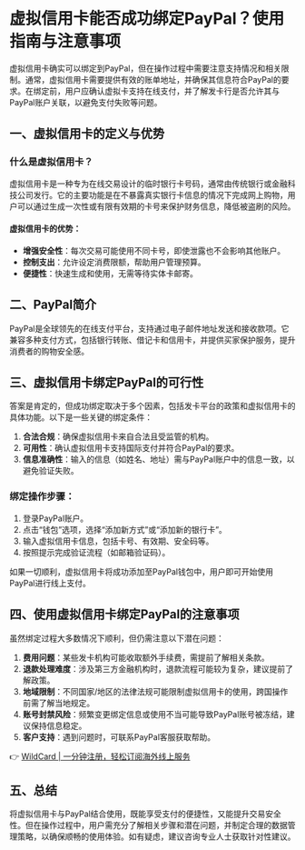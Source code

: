 # 虚拟信用卡能否成功绑定PayPal？使用指南与注意事项

虚拟信用卡确实可以绑定到PayPal，但在操作过程中需要注意支持情况和相关限制。通常，虚拟信用卡需要提供有效的账单地址，并确保其信息符合PayPal的要求。在绑定前，用户应确认虚拟卡支持在线支付，并了解发卡行是否允许其与PayPal账户关联，以避免支付失败等问题。

## 一、虚拟信用卡的定义与优势

### 什么是虚拟信用卡？
虚拟信用卡是一种专为在线交易设计的临时银行卡号码，通常由传统银行或金融科技公司发行。它的主要功能是在不暴露真实银行卡信息的情况下完成网上购物，用户可以通过生成一次性或有限有效期的卡号来保护财务信息，降低被盗刷的风险。

#### 虚拟信用卡的优势：
- **增强安全性**：每次交易可能使用不同卡号，即使泄露也不会影响其他账户。
- **控制支出**：允许设定消费限额，帮助用户管理预算。
- **便捷性**：快速生成和使用，无需等待实体卡邮寄。

## 二、PayPal简介
PayPal是全球领先的在线支付平台，支持通过电子邮件地址发送和接收款项。它兼容多种支付方式，包括银行转账、借记卡和信用卡，并提供买家保护服务，提升消费者的购物安全感。

## 三、虚拟信用卡绑定PayPal的可行性
答案是肯定的，但成功绑定取决于多个因素，包括发卡平台的政策和虚拟信用卡的具体功能。以下是一些关键的绑定条件：
1. **合法合规**：确保虚拟信用卡来自合法且受监管的机构。
2. **可用性**：确认虚拟信用卡支持国际支付并符合PayPal的要求。
3. **信息准确性**：输入的信息（如姓名、地址）需与PayPal账户中的信息一致，以避免验证失败。

### 绑定操作步骤：
1. 登录PayPal账户。
2. 点击“钱包”选项，选择“添加新方式”或“添加新的银行卡”。
3. 输入虚拟信用卡信息，包括卡号、有效期、安全码等。
4. 按照提示完成验证流程（如邮箱验证码）。

如果一切顺利，虚拟信用卡将成功添加至PayPal钱包中，用户即可开始使用PayPal进行线上支付。

## 四、使用虚拟信用卡绑定PayPal的注意事项
虽然绑定过程大多数情况下顺利，但仍需注意以下潜在问题：
1. **费用问题**：某些发卡机构可能收取额外手续费，需提前了解相关条款。
2. **退款处理难度**：涉及第三方金融机构时，退款流程可能较为复杂，建议提前了解政策。
3. **地域限制**：不同国家/地区的法律法规可能限制虚拟信用卡的使用，跨国操作前需了解当地规定。
4. **账号封禁风险**：频繁变更绑定信息或使用不当可能导致PayPal账号被冻结，建议保持信息稳定。
5. **客户支持**：遇到问题时，可联系PayPal客服获取帮助。

👉 [WildCard | 一分钟注册，轻松订阅海外线上服务](https://bbtdd.com/WildCard)

## 五、总结
将虚拟信用卡与PayPal结合使用，既能享受支付的便捷性，又能提升交易安全性。但在操作过程中，用户需充分了解相关步骤和潜在问题，并制定合理的数据管理策略，以确保顺畅的使用体验。如有疑虑，建议咨询专业人士获取针对性建议。